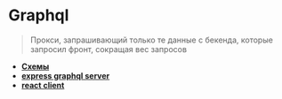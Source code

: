# Graphql
> Прокси, запрашивающий только те данные с бекенда, которые запросил фронт, сокращая вес запросов

* **<a href="./pages/scema/readme.md">Схемы</a>**
* **<a href="./pages/server/readme.md">express graphql server</a>**
* **<a href="./pages/server/readme.md">react client</a>**